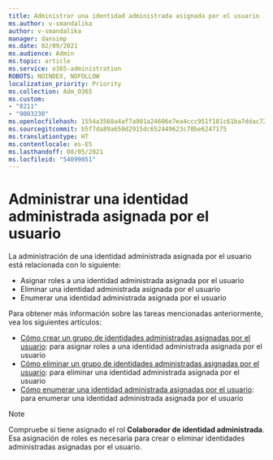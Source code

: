 ```yaml
---
title: Administrar una identidad administrada asignada por el usuario
ms.author: v-smandalika
author: v-smandalika
manager: dansimp
ms.date: 02/09/2021
ms.audience: Admin
ms.topic: article
ms.service: o365-administration
ROBOTS: NOINDEX, NOFOLLOW
localization_priority: Priority
ms.collection: Adm_O365
ms.custom:
- "8211"
- "9003230"
ms.openlocfilehash: 1554a3568a4af7a901a24606e7ea4ccc951f181c61ba7ddac72925a296c2611a
ms.sourcegitcommit: b5f7da89a650d2915dc652449623c78be6247175
ms.translationtype: HT
ms.contentlocale: es-ES
ms.lasthandoff: 08/05/2021
ms.locfileid: "54099051"
---
```

# <a name="manage-a-user-assigned-managed-identity"></a>Administrar una identidad administrada asignada por el usuario

La administración de una identidad administrada asignada por el usuario está relacionada con lo siguiente:

- Asignar roles a una identidad administrada asignada por el usuario
- Eliminar una identidad administrada asignada por el usuario
- Enumerar una identidad administrada asignada por el usuario

Para obtener más información sobre las tareas mencionadas anteriormente, vea los siguientes artículos:

- [Cómo crear un grupo de identidades administradas asignadas por el usuario](https://docs.microsoft.com/azure/active-directory/managed-identities-azure-resources/how-to-manage-ua-identity-portal): para asignar roles a una identidad administrada asignada por el usuario
- [Cómo eliminar un grupo de identidades administradas asignadas por el usuario](https://docs.microsoft.com/azure/active-directory/managed-identities-azure-resources/how-to-manage-ua-identity-portal): para eliminar una identidad administrada asignada por el usuario
- [Cómo enumerar una identidad administrada asignadas por el usuario](https://docs.microsoft.com/azure/active-directory/managed-identities-azure-resources/how-to-manage-ua-identity-portal): para enumerar una identidad administrada asignada por el usuario

> [!NOTE]
> Compruebe si tiene asignado el rol **Colaborador de identidad administrada**. Esa asignación de roles es necesaria para crear o eliminar identidades administradas asignadas por el usuario.

